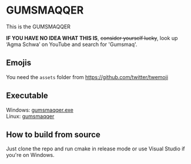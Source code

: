# GUMSMAQQER
This is the GUMSMAQQER

**IF YOU HAVE NO IDEA WHAT THIS IS**, ~~consider yourself lucky~~, look up ‘Agma Schwa’ on YouTube and search for 'Gumsmaq'.

## Emojis
You need the `assets` folder from https://github.com/twitter/twemoji

## Executable
Windows: [gumsmaqqer.exe](gumsmaqqer.exe)\
Linux:   [gumsmaqqer](gumsmaqqer)

## How to build from source
Just clone the repo and run cmake in release mode or use Visual Studio if you're on Windows.
